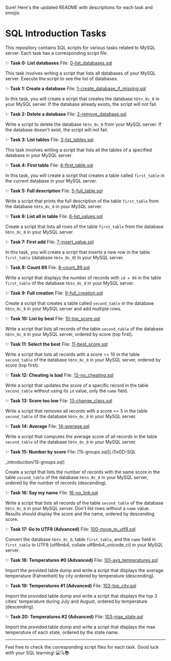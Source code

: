 Sure! Here's the updated README with descriptions for each task and emojis:

# SQL Introduction Tasks

This repository contains SQL scripts for various tasks related to MySQL server. Each task has a corresponding script file.

✨ **Task 0: List databases**
File: [0-list_databases.sql](./0x0D-SQL_introduction/0-list_databases.sql)

This task involves writing a script that lists all databases of your MySQL server. Execute the script to see the list of databases.

✨ **Task 1: Create a database**
File: [1-create_database_if_missing.sql](./0x0D-SQL_introduction/1-create_database_if_missing.sql)

In this task, you will create a script that creates the database `hbtn_0c_0` in your MySQL server. If the database already exists, the script will not fail.

✨ **Task 2: Delete a database**
File: [2-remove_database.sql](./0x0D-SQL_introduction/2-remove_database.sql)

Write a script to delete the database `hbtn_0c_0` from your MySQL server. If the database doesn't exist, the script will not fail.

✨ **Task 3: List tables**
File: [3-list_tables.sql](./0x0D-SQL_introduction/3-list_tables.sql)

This task involves writing a script that lists all the tables of a specified database in your MySQL server.

✨ **Task 4: First table**
File: [4-first_table.sql](./0x0D-SQL_introduction/4-first_table.sql)

In this task, you will create a script that creates a table called `first_table` in the current database in your MySQL server.

✨ **Task 5: Full description**
File: [5-full_table.sql](./0x0D-SQL_introduction/5-full_table.sql)

Write a script that prints the full description of the table `first_table` from the database `hbtn_0c_0` in your MySQL server.

✨ **Task 6: List all in table**
File: [6-list_values.sql](./0x0D-SQL_introduction/6-list_values.sql)

Create a script that lists all rows of the table `first_table` from the database `hbtn_0c_0` in your MySQL server.

✨ **Task 7: First add**
File: [7-insert_value.sql](./0x0D-SQL_introduction/7-insert_value.sql)

In this task, you will create a script that inserts a new row in the table `first_table` (database `hbtn_0c_0`) in your MySQL server.

✨ **Task 8: Count 89**
File: [8-count_89.sql](./0x0D-SQL_introduction/8-count_89.sql)

Write a script that displays the number of records with `id = 89` in the table `first_table` of the database `hbtn_0c_0` in your MySQL server.

✨ **Task 9: Full creation**
File: [9-full_creation.sql](./0x0D-SQL_introduction/9-full_creation.sql)

Create a script that creates a table called `second_table` in the database `hbtn_0c_0` in your MySQL server and add multiple rows.

✨ **Task 10: List by best**
File: [10-top_score.sql](./0x0D-SQL_introduction/10-top_score.sql)

Write a script that lists all records of the table `second_table` of the database `hbtn_0c_0` in your MySQL server, ordered by score (top first).

✨ **Task 11: Select the best**
File: [11-best_score.sql](./0x0D-SQL_introduction/11-best_score.sql)

Write a script that lists all records with a score >= 10 in the table `second_table` of the database `hbtn_0c_0` in your MySQL server, ordered by score (top first).

✨ **Task 12: Cheating is bad**
File: [12-no_cheating.sql](./0x0D-SQL_introduction/12-no_cheating.sql)

Write a script that updates the score of a specific record in the table `second_table` without using its `id` value, only the `name` field.

✨ **Task 13: Score too low**
File: [13-change_class.sql](./0x0D-SQL_introduction/13-change_class.sql)

Write a script that removes all records with a score <= 5 in the table `second_table` of the database `hbtn_0c_0` in your MySQL server.

✨ **Task 14: Average**
File: [14-average.sql](./0x0D-SQL_introduction/14-average.sql)

Write a script that computes the average score of all records in the table `second_table` of the database `hbtn_0c_0` in your MySQL server.

✨ **Task 15: Number by score**
File: [15-groups.sql](./0x0D-SQL

_introduction/15-groups.sql)

Create a script that lists the number of records with the same score in the table `second_table` of the database `hbtn_0c_0` in your MySQL server, ordered by the number of records (descending).

✨ **Task 16: Say my name**
File: [16-no_link.sql](./0x0D-SQL_introduction/16-no_link.sql)

Write a script that lists all records of the table `second_table` of the database `hbtn_0c_0` in your MySQL server. Don't list rows without a `name` value. Results should display the score and the name, ordered by descending score.

✨ **Task 17: Go to UTF8 (Advanced)**
File: [100-move_to_utf8.sql](./0x0D-SQL_introduction/100-move_to_utf8.sql)

Convert the database `hbtn_0c_0`, table `first_table`, and the `name` field in `first_table` to UTF8 (utf8mb4, collate utf8mb4_unicode_ci) in your MySQL server.

✨ **Task 18: Temperatures #0 (Advanced)**
File: [101-avg_temperatures.sql](./0x0D-SQL_introduction/101-avg_temperatures.sql)

Import the provided table dump and write a script that displays the average temperature (Fahrenheit) by city ordered by temperature (descending).

✨ **Task 19: Temperatures #1 (Advanced)**
File: [102-top_city.sql](./0x0D-SQL_introduction/102-top_city.sql)

Import the provided table dump and write a script that displays the top 3 cities' temperature during July and August, ordered by temperature (descending).

✨ **Task 20: Temperatures #2 (Advanced)**
File: [103-max_state.sql](./0x0D-SQL_introduction/103-max_state.sql)

Import the provided table dump and write a script that displays the max temperature of each state, ordered by the state name.

---

Feel free to check the corresponding script files for each task. Good luck with your SQL learning! 💻🔍📚
